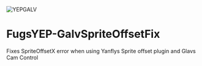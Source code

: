 
![YEPGALV](https://github.com/SpaceFoon/FugsYEP-GalvSpriteOffsetFix/assets/25079369/b8e19751-4a8f-4a7c-94bb-fdcd13d431c0)

# FugsYEP-GalvSpriteOffsetFix
Fixes SpriteOffsetX error when using Yanflys Sprite offset plugin and Glavs Cam Control
